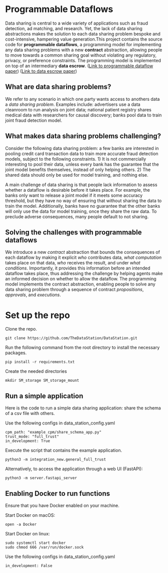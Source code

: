 # Programmable Dataflows

Data sharing is central to a wide variety of applications such as
fraud detection, ad matching, and research. Yet, the lack of data sharing abstractions makes the solution to each data sharing problem
bespoke and cost-intensive, hampering value generation.This project contains the source code for **programmable dataflows**, a programming model 
for implementing any data sharing problems with a new **contract** abstraction, allowing people to move towards a 
common sharing goal without violating any regulatory, privacy, or preference constraints.
The programming model is implemented on top of an intermediary **data escrow**. ([Link to programmable dataflow paper](https://arxiv.org/pdf/2408.04092)) ([Link to data escrow paper](https://arxiv.org/pdf/2305.03842))

## What are data sharing problems?

We refer to any scenario in which one party wants access to anothers data a *data sharing problem*.
Examples include: advertisers use a data cleanroom to run analysis on joint data; national patient
registry shares medical data with researchers for causal discovery; banks pool data to train joint
fraud detection model.

## What makes data sharing problems challenging?

Consider the following data sharing problem: a few banks are interested
in pooling credit card transaction data to train more accurate fraud
detection models, subject to the following constraints. 1) It is not commercially interesting to pool their data, unless every bank has the guarantee that the joint
model benefits themselves, instead of only helping others. 2) The shared data should only
be used for model training, and nothing else.

A main challenge of data sharing is that people lack information
to assess whether a dataflow is desirable before it takes place. For example, the
banks only want to release a joint model if it meets some accuracy threshold,
but they have no way of ensuring that without sharing the data to train the model. Additionally,
banks have no guarantee that the other banks will only use the data for model training, once they share
the raw data. To preclude adverse consequences, many people default to not sharing.

## Solving the challenges with programmable dataflows

We introduce a new *contract* abstraction that bounds the consequences of each dataflow by making it explicit *who* contributes data, *what
computation* takes place on that data, *who* receives the result,
and under *what conditions*. Importantly, it provides this information before an intended dataflow takes place, thus addressing
the challenge by helping agents make an informed decision on
whether to allow the dataflow. The programming model implements the contract abstraction, enabling people to solve
any data sharing problem through a sequence of contract *propositions*, *approvals*, and *executions*.

# Set up the repo

Clone the repo.

    git clone https://github.com/TheDataStation/DataStation.git

Run the following command from the root directory to install the necessary packages.

    pip install -r requirements.txt

Create the needed directories

    mkdir SM_storage SM_storage_mount

## Run a simple application

Here is the code to run a simple data sharing application: share the schema of a csv file with others.

Use the following configs in data_station_config.yaml

    cpm_path: "example_cpm/share_schema_app.py"
    trust_mode: "full_trust"
    in_development: True

Execute the script that contains the example application.

    python3 -m integration_new.general_full_trust

Alternatively, to access the application through a web UI (FastAPI):

    python3 -m server.fastapi_server

## Enabling Docker to run functions

Ensure that you have Docker enabled on your machine.

Start Docker on macOS:

    open -a Docker

Start Docker on linux:

    sudo systemctl start docker
    sudo chmod 666 /var/run/docker.sock

Use the following configs in data_station_config.yaml

    in_development: False

[//]: # (## Notes For Developers)

[//]: # ( )
[//]: # (Data Station is a computational and data management infrastructure.)

[//]: # (Developers will write applications they want to run on top of Data Station. )

[//]: # (In this section, we explain how to develop applications for Data Station.)

[//]: # ()
[//]: # (An application that can run on Data Station is specified as a python file under the)

[//]: # (example_epm/ directory, called an **EPM file**. An example of an EPM file is:)

[//]: # ()
[//]: # (    example_epm/sharing_consortia.py)

[//]: # ()
[//]: # (Each application &#40;EPM file&#41; exposes to users a set of APIs they can call. )

[//]: # (These are functions tagged with @api_endpoint. These APIs can include functionalities)

[//]: # (like registering a data element, proposing a contract, etc. )

[//]: # (An example of an API endpoint in sharing_consortia.py is)

[//]: # ()
[//]: # (    @api_endpoint)

[//]: # (    def register_de&#40;...&#41;:)

[//]: # ()
[//]: # (A special class of APIs are additionally tagged with @function. )

[//]: # (These are APIs that users can call, that need to access the content of data elements. )

[//]: # (An example of such an API endpoint in sharing_consortia.py is)

[//]: # ()
[//]: # (    @api_endpoint)

[//]: # (    @function)

[//]: # (    def calc_pi_and_pip&#40;&#41;:)

[//]: # ()
[//]: # (Data Station provides a set of default implementation for some of these )

[//]: # (functionalities. Those are written in escrowapi/escrow_api.py.)

[//]: # ()
[//]: # (To run an application once it's written, modify data_station_config.yaml.)

[//]: # ()
[//]: # (    epm_path: "example_epm/<Your EPM File>")

[//]: # ()
[//]: # (You can test the application by writing a script, or interact it through FastAPI )

[//]: # (interface. To use the FastAPI interface, run the following command:)

[//]: # ()
[//]: # (    python3 -m server.fastapi_server)

[//]: # ()
[//]: # (Then, in your browser, enter:)

[//]: # ()
[//]: # (    http://localhost:8000/docs)
